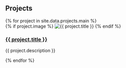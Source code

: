 <h2 id="projects" class="section-title">Projects</h2>
<div class="projects-grid">
  {% for project in site.data.projects.main %}
  <div class="project-item">
    <div class="project-image">
      {% if project.image %}
      <img src="{{ project.image }}" alt="{{ project.title }}">
      {% endif %}
    </div>
    <div class="project-description">
      <h3><a href="{{ project.link }}" target="_blank">{{ project.title }}</a></h3>
      <p>{{ project.description }}</p>
    </div>
  </div>
  {% endfor %}
</div>

